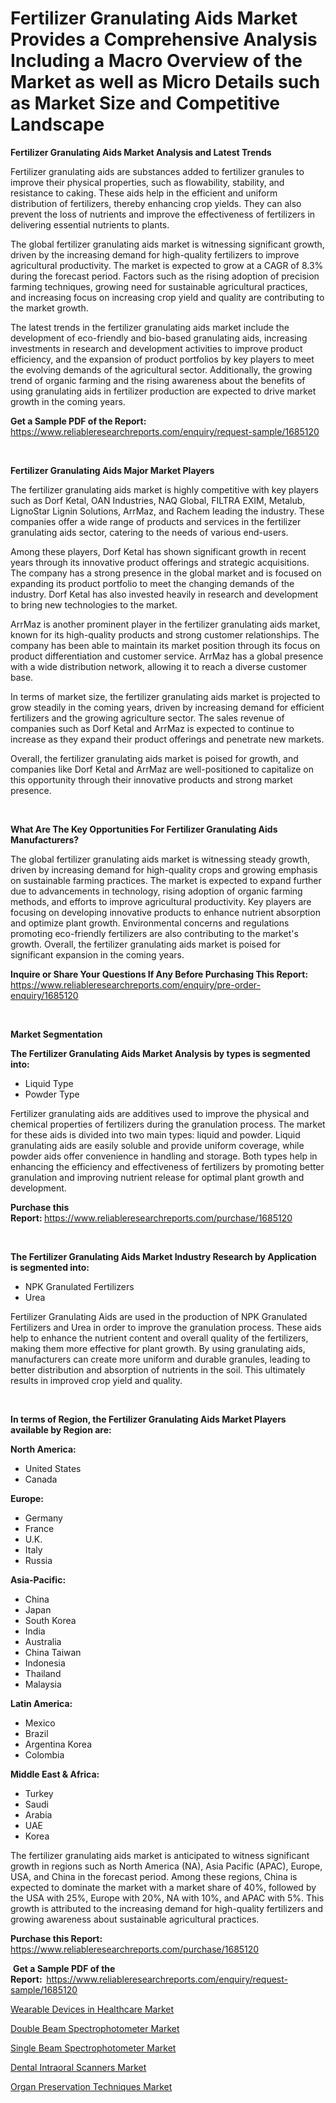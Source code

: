 <p><h1>Fertilizer Granulating Aids Market Provides a Comprehensive Analysis Including a Macro Overview of the Market as well as Micro Details such as Market Size and Competitive Landscape</h1></p><p><strong>Fertilizer Granulating Aids Market Analysis and Latest Trends</strong></p>
<p><p>Fertilizer granulating aids are substances added to fertilizer granules to improve their physical properties, such as flowability, stability, and resistance to caking. These aids help in the efficient and uniform distribution of fertilizers, thereby enhancing crop yields. They can also prevent the loss of nutrients and improve the effectiveness of fertilizers in delivering essential nutrients to plants.</p><p>The global fertilizer granulating aids market is witnessing significant growth, driven by the increasing demand for high-quality fertilizers to improve agricultural productivity. The market is expected to grow at a CAGR of 8.3% during the forecast period. Factors such as the rising adoption of precision farming techniques, growing need for sustainable agricultural practices, and increasing focus on increasing crop yield and quality are contributing to the market growth.</p><p>The latest trends in the fertilizer granulating aids market include the development of eco-friendly and bio-based granulating aids, increasing investments in research and development activities to improve product efficiency, and the expansion of product portfolios by key players to meet the evolving demands of the agricultural sector. Additionally, the growing trend of organic farming and the rising awareness about the benefits of using granulating aids in fertilizer production are expected to drive market growth in the coming years.</p></p>
<p><strong>Get a Sample PDF of the Report:&nbsp;</strong> <a href="https://www.reliableresearchreports.com/enquiry/request-sample/1685120">https://www.reliableresearchreports.com/enquiry/request-sample/1685120</a></p>
<p>&nbsp;</p>
<p><strong>Fertilizer Granulating Aids Major Market Players</strong></p>
<p><p>The fertilizer granulating aids market is highly competitive with key players such as Dorf Ketal, OAN Industries, NAQ Global, FILTRA EXIM, Metalub, LignoStar Lignin Solutions, ArrMaz, and Rachem leading the industry. These companies offer a wide range of products and services in the fertilizer granulating aids sector, catering to the needs of various end-users.</p><p>Among these players, Dorf Ketal has shown significant growth in recent years through its innovative product offerings and strategic acquisitions. The company has a strong presence in the global market and is focused on expanding its product portfolio to meet the changing demands of the industry. Dorf Ketal has also invested heavily in research and development to bring new technologies to the market.</p><p>ArrMaz is another prominent player in the fertilizer granulating aids market, known for its high-quality products and strong customer relationships. The company has been able to maintain its market position through its focus on product differentiation and customer service. ArrMaz has a global presence with a wide distribution network, allowing it to reach a diverse customer base.</p><p>In terms of market size, the fertilizer granulating aids market is projected to grow steadily in the coming years, driven by increasing demand for efficient fertilizers and the growing agriculture sector. The sales revenue of companies such as Dorf Ketal and ArrMaz is expected to continue to increase as they expand their product offerings and penetrate new markets.</p><p>Overall, the fertilizer granulating aids market is poised for growth, and companies like Dorf Ketal and ArrMaz are well-positioned to capitalize on this opportunity through their innovative products and strong market presence.</p></p>
<p>&nbsp;</p>
<p><strong>What Are The Key Opportunities For Fertilizer Granulating Aids Manufacturers?</strong></p>
<p><p>The global fertilizer granulating aids market is witnessing steady growth, driven by increasing demand for high-quality crops and growing emphasis on sustainable farming practices. The market is expected to expand further due to advancements in technology, rising adoption of organic farming methods, and efforts to improve agricultural productivity. Key players are focusing on developing innovative products to enhance nutrient absorption and optimize plant growth. Environmental concerns and regulations promoting eco-friendly fertilizers are also contributing to the market's growth. Overall, the fertilizer granulating aids market is poised for significant expansion in the coming years.</p></p>
<p><strong>Inquire or Share Your Questions If Any Before Purchasing This Report:</strong> <a href="https://www.reliableresearchreports.com/enquiry/pre-order-enquiry/1685120">https://www.reliableresearchreports.com/enquiry/pre-order-enquiry/1685120</a></p>
<p>&nbsp;</p>
<p><strong>Market Segmentation</strong></p>
<p><strong>The Fertilizer Granulating Aids Market Analysis by types is segmented into:</strong></p>
<p><ul><li>Liquid Type</li><li>Powder Type</li></ul></p>
<p><p>Fertilizer granulating aids are additives used to improve the physical and chemical properties of fertilizers during the granulation process. The market for these aids is divided into two main types: liquid and powder. Liquid granulating aids are easily soluble and provide uniform coverage, while powder aids offer convenience in handling and storage. Both types help in enhancing the efficiency and effectiveness of fertilizers by promoting better granulation and improving nutrient release for optimal plant growth and development.</p></p>
<p><strong>Purchase this Report:&nbsp;</strong><a href="https://www.reliableresearchreports.com/purchase/1685120">https://www.reliableresearchreports.com/purchase/1685120</a></p>
<p>&nbsp;</p>
<p><strong>The Fertilizer Granulating Aids Market Industry Research by Application is segmented into:</strong></p>
<p><ul><li>NPK Granulated Fertilizers</li><li>Urea</li></ul></p>
<p><p>Fertilizer Granulating Aids are used in the production of NPK Granulated Fertilizers and Urea in order to improve the granulation process. These aids help to enhance the nutrient content and overall quality of the fertilizers, making them more effective for plant growth. By using granulating aids, manufacturers can create more uniform and durable granules, leading to better distribution and absorption of nutrients in the soil. This ultimately results in improved crop yield and quality.</p></p>
<p>&nbsp;</p>
<p><strong>In terms of Region, the Fertilizer Granulating Aids Market Players available by Region are:</strong></p>
<p>
    <p> <strong> North America: </strong>
        <ul>
            <li>United States</li>
            <li>Canada</li>
        </ul>
        </p> 
    <p> <strong> Europe: </strong>
        <ul>
            <li>Germany</li>
            <li>France</li>
            <li>U.K.</li>
            <li>Italy</li>
            <li>Russia</li>
        </ul>
        </p> 
    <p> <strong> Asia-Pacific: </strong>
        <ul>
            <li>China</li>
            <li>Japan</li>
            <li>South Korea</li>
            <li>India</li>
            <li>Australia</li>
            <li>China Taiwan</li>
            <li>Indonesia</li>
            <li>Thailand</li>
            <li>Malaysia</li>
        </ul>
        </p> 
    <p> <strong> Latin America: </strong>
        <ul>
            <li>Mexico</li>
            <li>Brazil</li>
            <li>Argentina Korea</li>
            <li>Colombia</li>
        </ul>
        </p> 
    <p> <strong> Middle East & Africa: </strong>
        <ul>
            <li>Turkey</li>
            <li>Saudi</li>
            <li>Arabia</li>
            <li>UAE</li>
            <li>Korea</li>
        </ul>
    </p>
    </p>
<p><p>The fertilizer granulating aids market is anticipated to witness significant growth in regions such as North America (NA), Asia Pacific (APAC), Europe, USA, and China in the forecast period. Among these regions, China is expected to dominate the market with a market share of 40%, followed by the USA with 25%, Europe with 20%, NA with 10%, and APAC with 5%. This growth is attributed to the increasing demand for high-quality fertilizers and growing awareness about sustainable agricultural practices.</p></p>
<p><strong>Purchase this Report: </strong><a href="https://www.reliableresearchreports.com/purchase/1685120">https://www.reliableresearchreports.com/purchase/1685120</a></p>
<p>&nbsp;<strong>Get a Sample PDF of the Report:&nbsp;&nbsp;</strong><a href="https://www.reliableresearchreports.com/enquiry/request-sample/1685120">https://www.reliableresearchreports.com/enquiry/request-sample/1685120</a></p>
<p><strong></strong></p>
<p><p><a href="https://medium.com/@mikeflatley1970/wearable-devices-in-healthcare-market-share-evolution-and-market-growth-trends-2024-2031-97173c2fe73e">Wearable Devices in Healthcare Market</a></p><p><a href="https://github.com/jj19131/Market-Research-Report-List-1/blob/main/double-beam-spectrophotometer-market.md">Double Beam Spectrophotometer Market</a></p><p><a href="https://github.com/jodemen/Market-Research-Report-List-1/blob/main/single-beam-spectrophotometer-market.md">Single Beam Spectrophotometer Market</a></p><p><a href="https://medium.com/@mikeflatley1970/analyzing-dental-intraoral-scanners-market-global-industry-perspective-and-forecast-2024-to-2031-89ac89b4ba1f">Dental Intraoral Scanners Market</a></p><p><a href="https://medium.com/@mikeflatley1970/organ-preservation-techniques-market-insights-into-market-cagr-market-trends-and-growth-f6637f69065e">Organ Preservation Techniques Market</a></p></p>